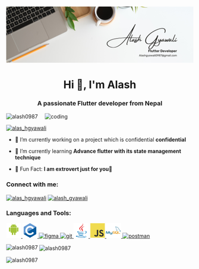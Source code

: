 ![logo](https://github.com/alash0987/alash0987/blob/main/githubbanner.png)
<h1 align="center">Hi 👋, I'm Alash</h1>
<h3 align="center">A passionate Flutter developer from Nepal</h3>
<img align="right" alt="coding" width="400" src="https://i.pinimg.com/originals/ef/2d/b0/ef2db0885d94fd149a4b7914923bb2a3.gif">

<p align="left"> <img src="https://komarev.com/ghpvc/?username=alash0987&label=Profile%20views&color=0e75b6&style=flat" alt="alash0987" /> </p>

<p align="left"> <a href="https://twitter.com/alas_hgyawali" target="blank"><img src="https://img.shields.io/twitter/follow/alas_hgyawali?logo=twitter&style=for-the-badge" alt="alas_hgyawali" /></a> </p>

- 🔭 I’m currently working on a project which is confidential **confidential**

- 🌱 I’m currently learning **Advance flutter with its state management technique**

- 💜 Fun Fact: **I am extrovert just for you🥰**

<h3 align="left">Connect with me:</h3>
<p align="left">
<a href="https://twitter.com/alas_hgyawali" target="blank"><img align="center" src="https://raw.githubusercontent.com/rahuldkjain/github-profile-readme-generator/master/src/images/icons/Social/twitter.svg" alt="alas_hgyawali" height="30" width="40" /></a>
<a href="https://instagram.com/alash_gyawali" target="blank"><img align="center" src="https://raw.githubusercontent.com/rahuldkjain/github-profile-readme-generator/master/src/images/icons/Social/instagram.svg" alt="alash_gyawali" height="30" width="40" /></a>
</p>

<h3 align="left">Languages and Tools:</h3>
<p align="left"> <a href="https://developer.android.com" target="_blank" rel="noreferrer"> <img src="https://raw.githubusercontent.com/devicons/devicon/master/icons/android/android-original-wordmark.svg" alt="android" width="40" height="40"/> </a> <a href="https://www.cprogramming.com/" target="_blank" rel="noreferrer"> <img src="https://raw.githubusercontent.com/devicons/devicon/master/icons/c/c-original.svg" alt="c" width="40" height="40"/> </a> <a href="https://www.figma.com/" target="_blank" rel="noreferrer"> <img src="https://www.vectorlogo.zone/logos/figma/figma-icon.svg" alt="figma" width="40" height="40"/> </a> <a href="https://git-scm.com/" target="_blank" rel="noreferrer"> <img src="https://www.vectorlogo.zone/logos/git-scm/git-scm-icon.svg" alt="git" width="40" height="40"/> </a> <a href="https://www.java.com" target="_blank" rel="noreferrer"> <img src="https://raw.githubusercontent.com/devicons/devicon/master/icons/java/java-original.svg" alt="java" width="40" height="40"/> </a> <a href="https://developer.mozilla.org/en-US/docs/Web/JavaScript" target="_blank" rel="noreferrer"> <img src="https://raw.githubusercontent.com/devicons/devicon/master/icons/javascript/javascript-original.svg" alt="javascript" width="40" height="40"/> </a> <a href="https://www.mysql.com/" target="_blank" rel="noreferrer"> <img src="https://raw.githubusercontent.com/devicons/devicon/master/icons/mysql/mysql-original-wordmark.svg" alt="mysql" width="40" height="40"/> </a> <a href="https://postman.com" target="_blank" rel="noreferrer"> <img src="https://www.vectorlogo.zone/logos/getpostman/getpostman-icon.svg" alt="postman" width="40" height="40"/> </a> </p>

<p><img align="left" src="https://github-readme-stats.vercel.app/api/top-langs?username=alash0987&show_icons=true&locale=en&layout=compact" alt="alash0987" /></p>

<p>&nbsp;<img align="center" src="https://github-readme-stats.vercel.app/api?username=alash0987&show_icons=true&locale=en" alt="alash0987" /></p>

<p><img align="center" src="https://github-readme-streak-stats.herokuapp.com/?user=alash0987&" alt="alash0987" /></p>
